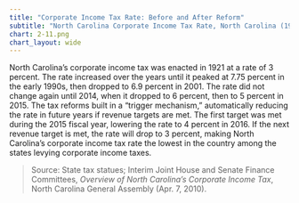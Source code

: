 ```yaml
---
title: "Corporate Income Tax Rate: Before and After Reform"
subtitle: "North Carolina Corporate Income Tax Rate, North Carolina (1921-2015)"
chart: 2-11.png
chart_layout: wide
---
```

North Carolina’s corporate income tax was enacted in 1921 at a rate of 3 percent. The rate increased over the years until it peaked at 7.75 percent in the early 1990s, then dropped to 6.9 percent in 2001. The rate did not change again until 2014, when it dropped to 6 percent, then to 5 percent in 2015. The tax reforms built in a “trigger mechanism,” automatically reducing the rate in future years if revenue targets are met. The first target was met during the 2015 fiscal year, lowering the rate to 4 percent in 2016. If the next revenue target is met, the rate will drop to 3 percent, making North Carolina’s corporate income tax rate the lowest in the country among the states levying corporate income taxes.

> Source: State tax statues; Interim Joint House and Senate Finance Committees, *Overview of North Carolina’s Corporate Income Tax*, North Carolina General Assembly (Apr. 7, 2010).
